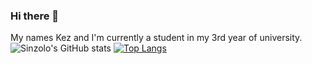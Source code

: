 ### Hi there 👋

<!--
**Sinzolo/sinzolo** is a ✨ _special_ ✨ repository because its `README.md` (this file) appears on your GitHub profile.

Here are some ideas to get you started:

- 🔭 I’m currently working on ...
- 🌱 I’m currently learning ...
- 👯 I’m looking to collaborate on ...
- 🤔 I’m looking for help with ...
- 💬 Ask me about ...
- 📫 How to reach me: ...
- 😄 Pronouns: ...
- ⚡ Fun fact: ...
-->
My names Kez and I'm currently a student in my 3rd year of university.
![Sinzolo's GitHub stats](https://github-readme-stats.vercel.app/api?username=sinzolo&count_private=true&theme=radical)
[![Top Langs](https://github-readme-stats.vercel.app/api/top-langs/?username=sinzolo&layout=compact)](https://github.com/sinzolo/github-readme-stats)
